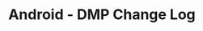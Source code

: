 ---
layout:         "android-dmp-changelog"
title:          "Android - DMP Change Log"
lead:           ""
description:    ""
keywords:       ""
permalink:       zh-tw/android/dmp/changelog/
lang:           "zh-tw"
---